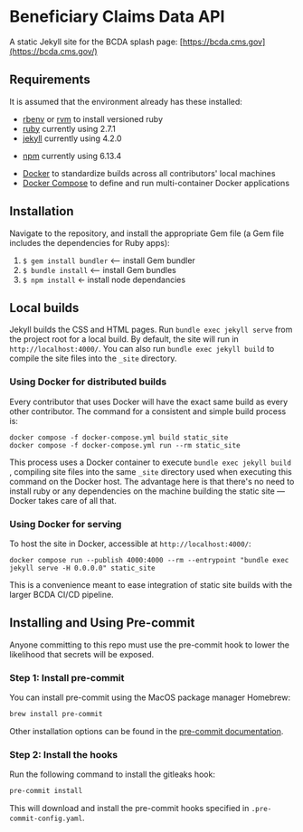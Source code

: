 # Beneficiary Claims Data API

A static Jekyll site for the BCDA splash page: [https://bcda.cms.gov](https://bcda.cms.gov/)

## Requirements

It is assumed that the environment already has these installed:

- [rbenv](https://github.com/rbenv/rbenv) or [rvm](https://rvm.io/) to install versioned ruby
- [ruby](https://www.ruby-lang.org/en/) currently using 2.7.1
- [jekyll](https://jekyllrb.com/) currently using 4.2.0

* [npm](https://www.npmjs.com/) currently using 6.13.4

- [Docker](https://docs.docker.com/install/) to standardize builds across all contributors' local machines
- [Docker Compose](https://docs.docker.com/compose/install/) to define and run multi-container Docker applications

## Installation

Navigate to the repository, and install the appropriate Gem file (a Gem file includes the dependencies for Ruby apps):

1. `$ gem install bundler` <— install Gem bundler
2. `$ bundle install` <— install Gem bundles
3. `$ npm install` <- install node dependancies

## Local builds

Jekyll builds the CSS and HTML pages. Run `bundle exec jekyll serve` from the project root for a local build. By default, the site will run in `http://localhost:4000/`. You can also run `bundle exec jekyll build` to compile the site files into the `_site` directory.

### Using Docker for distributed builds

Every contributor that uses Docker will have the exact same build as every other contributor. The command for a consistent and simple build process is:

```
docker compose -f docker-compose.yml build static_site
docker compose -f docker-compose.yml run --rm static_site
```

This process uses a Docker container to execute `bundle exec jekyll build` , compiling site files into the same `_site` directory used when executing this command on the Docker host. The advantage here is that there's no need to install ruby or any dependencies on the machine building the static site — Docker takes care of all that.

### Using Docker for serving

To host the site in Docker, accessible at `http://localhost:4000/`:

```
docker compose run --publish 4000:4000 --rm --entrypoint "bundle exec jekyll serve -H 0.0.0.0" static_site
```

This is a convenience meant to ease integration of static site builds with the larger BCDA CI/CD pipeline.

## Installing and Using Pre-commit

Anyone committing to this repo must use the pre-commit hook to lower the likelihood that secrets will be exposed.

### Step 1: Install pre-commit

You can install pre-commit using the MacOS package manager Homebrew:

```sh
brew install pre-commit
```

Other installation options can be found in the [pre-commit documentation](https://pre-commit.com/#install).

### Step 2: Install the hooks

Run the following command to install the gitleaks hook:

```sh
pre-commit install
```

This will download and install the pre-commit hooks specified in `.pre-commit-config.yaml`.
